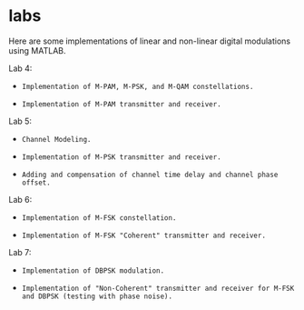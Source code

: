# labs

Here are some implementations of linear and non-linear digital modulations using MATLAB.

Lab 4:
-     Implementation of M-PAM, M-PSK, and M-QAM constellations.
-     Implementation of M-PAM transmitter and receiver.
Lab 5:
-     Channel Modeling.
-     Implementation of M-PSK transmitter and receiver.
-     Adding and compensation of channel time delay and channel phase offset.
Lab 6:
-     Implementation of M-FSK constellation.
-     Implementation of M-FSK "Coherent" transmitter and receiver.
Lab 7:
-     Implementation of DBPSK modulation.
-     Implementation of "Non-Coherent" transmitter and receiver for M-FSK and DBPSK (testing with phase noise).
